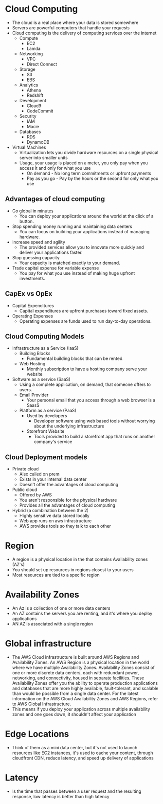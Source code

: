 # Cloud Computing
- The cloud is a real place where your data is stored somewhere
- Servers are powerful computers that handle your requests
- Cloud computing is the delivery of computing services over the internet
  - Compute 
    - EC2
    - Lamda
  - Networking
    - VPC
    - Direct Connect
  - Storage
    - S3
    - EBS
  - Analytics
    - Athena
    - Redshift
  - Development
    - Cloud9
    - CodeCommit
  - Security
    - IAM
    - Macie
  - Databases
    - RDS
    - DynamoDB
- Virtual Machines
  - Virtualization lets you divide hardware resources on a single physical server into smaller units
  - Usage, your usage is placed on a meter, you only pay when you access it and only for what you use
    - On demand - No long term commitments or upfront payments
    - Pay as you go - Pay by the hours or the second for only what you use
## Advantages of cloud computing
  - Go global in minutes
    - You can deploy your applications around the world at the click of a button.
  - Stop spending money running and maintaining data centers
    - You can focus on building your applications instead of managing hardware.
  - Increase speed and agility
    - The provided services allow you to innovate more quickly and deliver your applications faster.
  - Stop guessing capacity
    - Your capacity is matched exactly to your demand.
  - Trade capital expense for variable expense
    - You pay for what you use instead of making huge upfront investments. 
## CapEx vs OpEx
- Capital Expenditures
  - Capital expenditures are upfront purchases toward fixed assets.
- Operating Expenses
  - Operating expenses are funds used to run day-to-day operations.
## Cloud Computing Models
- Infrastructure as a Service (IaaS)
  - Building Blocks 
    - Fundamental building blocks that can be rented. 
  - Web Hosting 
    - Monthly subscription to have a hosting company serve your website
- Software as a service (SaaS)
    - Using a complete application, on demand, that someone offers to users.
  - Email Provider
    - Your personal email that you access through a web browser is a SaasS
  - Platform as a service (PaaS)
    - Used by developers
      - Developer software using web based tools without worrying about the underlying infrastructure
    - Storefront Website
      - Tools provided to build a storefront app that runs on another company's service
## Cloud Deployment models
- Private cloud
  - Also called on prem
  - Exists in your internal data center
  - Doesn't offer the advantages of cloud computing
- Public cloud
  - Offered by AWS
  - You aren't responsible for the physical hardware
  - Provides all the advantages of cloud computing
- Hybrid (a combination between the 2)
  - Highly sensitive data stored locally
  - Web app runs on aws infrastructure
  - AWS provides tools so they talk to each other

# Region
- A region is a physical location in the that contains Availability zones (AZ's)
- You should set up resources in regions closest to your users
- Most  resources are tied to a specific region

# Availability Zones
- An Az is a collection of one or more data centers
- An AZ contains the servers you are renting, and it's where you deploy applications
- AN AZ is associated with a single region

# Global infrastructure
- The AWS Cloud infrastructure is built around AWS Regions and Availability Zones. An AWS Region is a
physical location in the world where we have multiple Availability Zones. Availability Zones consist of
one or more discrete data centers, each with redundant power, networking, and connectivity, housed
in separate facilities. These Availability Zones offer you the ability to operate production applications
and databases that are more highly available, fault-tolerant, and scalable than would be possible from
a single data center. For the latest information on the AWS Cloud Availability Zones and AWS Regions,
refer to AWS Global Infrastructure.
- This means if you deploy your application across multiple availability zones and one goes down, it shouldn't affect your application

# Edge Locations
- Think of them as a mini data center, but it's not used to launch resources like EC2 instances, it's used to cache your content, through cloudfront CDN, reduce latency, and speed up delivery of applications

# Latency
- Is the time that passes between a user request and the resulting response, low latency is better than high latency